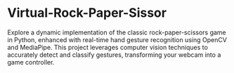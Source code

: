 # Virtual-Rock-Paper-Sissor
Explore a dynamic implementation of the classic rock-paper-scissors game in Python, enhanced with real-time hand gesture recognition using OpenCV and MediaPipe. This project leverages computer vision techniques to accurately detect and classify gestures, transforming your webcam into a game controller.
